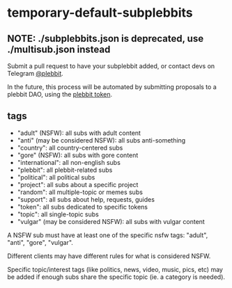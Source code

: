 # temporary-default-subplebbits

## NOTE: ./subplebbits.json is deprecated, use ./multisub.json instead

Submit a pull request to have your subplebbit added, or contact devs on Telegram [@plebbit](https://t.me/plebbit).

In the future, this process will be automated by submitting proposals to a plebbit DAO, using the [plebbit token](https://etherscan.io/token/0xea81dab2e0ecbc6b5c4172de4c22b6ef6e55bd8f).

## tags

- "adult" (NSFW): all subs with adult content
- "anti" (may be considered NSFW): all subs anti-something
- "country": all country-centered subs
- "gore" (NSFW): all subs with gore content
- "international": all non-english subs
- "plebbit": all plebbit-related subs
- "political": all political subs
- "project": all subs about a specific project
- "random": all multiple-topic or memes subs
- "support": all subs about help, requests, guides
- "token": all subs dedicated to specific tokens
- "topic": all single-topic subs
- "vulgar" (may be considered NSFW): all subs with vulgar content

A NSFW sub must have at least one of the specific nsfw tags: "adult", "anti", "gore", "vulgar".

Different clients may have different rules for what is considered NSFW.

Specific topic/interest tags (like politics, news, video, music, pics, etc) may be added if enough subs share the specific topic (ie. a category is needed).
